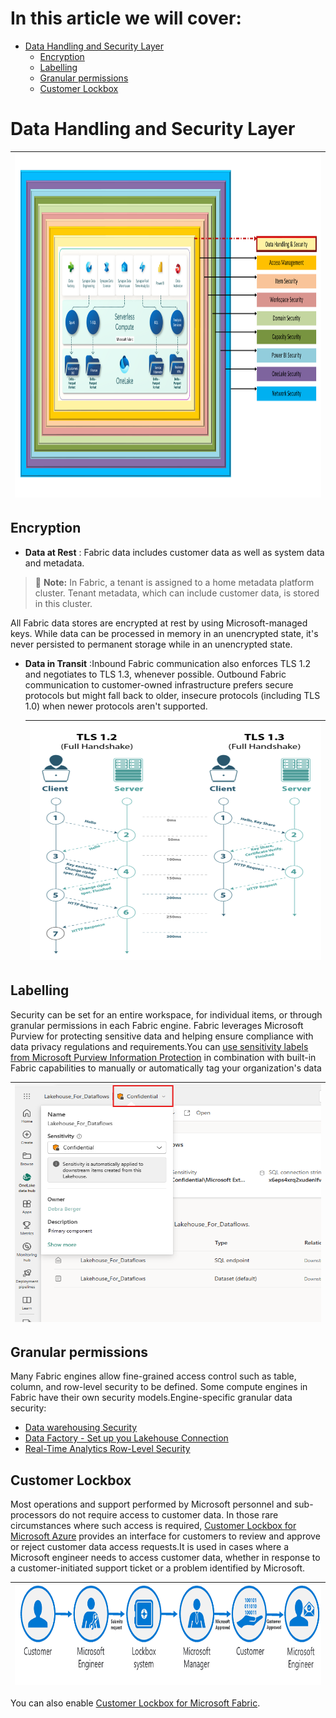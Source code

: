 # In this article we will cover:

* [Data Handling and Security Layer](#data-handling-and-security-layer)
  * [Encryption](#encryption)
  * [Labelling](#labelling)
  * [Granular permissions](#granular-permissions)
  * [Customer Lockbox](#customer-lockbox)

# Data Handling and Security Layer

|<img src='/Assests/Security/Media/DataLayer.PNG' width='1000' height='550'>|
| ----------- | 

## Encryption

* **Data at Rest** : Fabric data includes customer data as well as system data and metadata.

> :memo: **Note:** In Fabric, a tenant is assigned to a home metadata platform cluster. Tenant metadata, which can include customer data, is stored in this cluster.

All Fabric data stores are encrypted at rest by using Microsoft-managed keys. While data can be processed in memory in an unencrypted state, it's never persisted to permanent storage while in an unencrypted state.

* **Data in Transit** :Inbound Fabric communication also enforces TLS 1.2 and negotiates to TLS 1.3, whenever possible. Outbound Fabric communication to customer-owned infrastructure prefers secure protocols but might fall back to older, insecure protocols (including TLS 1.0) when newer protocols aren't supported.

    |<img src='/Assests/Security/Media/TLSHandshake.PNG' width='480' height='380'>|
    | ----------- |

## Labelling

Security can be set for an entire workspace, for individual items, or through granular permissions in each Fabric engine. Fabric leverages Microsoft Purview for protecting sensitive data and helping ensure compliance with data privacy regulations and requirements.You can [use sensitivity labels from Microsoft Purview Information Protection](https://learn.microsoft.com/abric/get-started/apply-sensitivity-labels#apply-a-label) in combination with built-in Fabric capabilities to manually or automatically tag your organization's data

|<img src='/Assests/Security/Media/SensitivityLabel.png' width='580' height='380'>|
| ----------- |

## Granular permissions

Many Fabric engines allow fine-grained access control such as table, column, and row-level security to be defined. Some compute engines in Fabric have their own security models.Engine-specific granular data security:

* [Data warehousing Security](https://learn.microsoft.com/fabric/data-warehouse/security)
* [Data Factory - Set up you Lakehouse Connection](https://learn.microsoft.com/fabric/data-factory/connector-lakehouse-overview)
* [Real-Time Analytics Row-Level Security](https://learn.microsoft.com/azure/data-explorer/kusto/management/row-level-security-policy)

## Customer Lockbox

Most operations and support performed by Microsoft personnel and sub-processors do not require access to customer data. In those rare circumstances where such access is required, [Customer Lockbox for Microsoft Azure](https://learn.microsoft.com/training/modules/m365-compliance-insider-manage-customer-lockbox/) provides an interface for customers to review and approve or reject customer data access requests.It is used in cases where a Microsoft engineer needs to access customer data, whether in response to a customer-initiated support ticket or a problem identified by Microsoft.

|<img src='/Assests/Security/Media/CustomerLockboxWorkflow.png' width='800' height='160'>|
| ----------- |

You can also enable [Customer Lockbox for Microsoft Fabric](https://learn.microsoft.com/fabric/security/security-lockbox#enable-customer-lockbox-for-microsoft-fabric). 